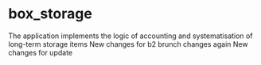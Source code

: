 # box_storage
The application implements the logic of accounting and systematisation of long-term storage items
New changes for b2 brunch changes again
New changes for update